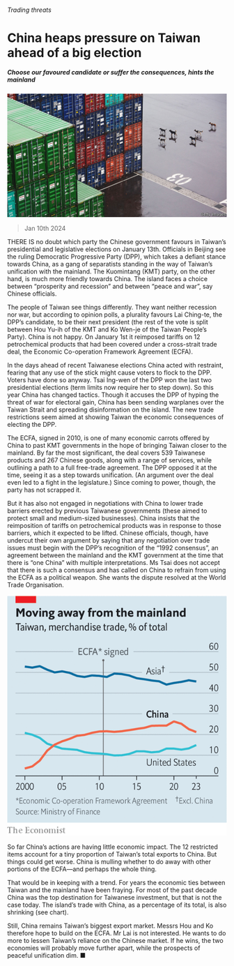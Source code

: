 ###### Trading threats

# China heaps pressure on Taiwan ahead of a big election 

##### Choose our favoured candidate or suffer the consequences, hints the mainland 

![image](images/20240113_CNP001.jpg) 

> Jan 10th 2024 

THERE IS no doubt which party the Chinese government favours in Taiwan’s presidential and legislative elections on January 13th. Officials in Beijing see the ruling Democratic Progressive Party (DPP), which takes a defiant stance towards China, as a gang of separatists standing in the way of Taiwan’s unification with the mainland. The Kuomintang (KMT) party, on the other hand, is much more friendly towards China. The island faces a choice between “prosperity and recession” and between “peace and war”, say Chinese officials.

The people of Taiwan see things differently. They want neither recession nor war, but according to opinion polls, a plurality favours Lai Ching-te, the DPP’s candidate, to be their next president (the rest of the vote is split between Hou Yu-ih of the KMT and Ko Wen-je of the Taiwan People’s Party). China is not happy. On January 1st it reimposed tariffs on 12 petrochemical products that had been covered under a cross-strait trade deal, the Economic Co-operation Framework Agreement (ECFA).


In the days ahead of recent Taiwanese elections China acted with restraint, fearing that any use of the stick might cause voters to flock to the DPP. Voters have done so anyway. Tsai Ing-wen of the DPP won the last two presidential elections (term limits now require her to step down). So this year China has changed tactics. Though it accuses the DPP of hyping the threat of war for electoral gain, China has been sending warplanes over the Taiwan Strait and spreading disinformation on the island. The new trade restrictions seem aimed at showing Taiwan the economic consequences of electing the DPP.

The ECFA, signed in 2010, is one of many economic carrots offered by China to past KMT governments in the hope of bringing Taiwan closer to the mainland. By far the most significant, the deal covers 539 Taiwanese products and 267 Chinese goods, along with a range of services, while outlining a path to a full free-trade agreement. The DPP opposed it at the time, seeing it as a step towards unification. (An argument over the deal even led to a fight in the legislature.) Since coming to power, though, the party has not scrapped it.

But it has also not engaged in negotiations with China to lower trade barriers erected by previous Taiwanese governments (these aimed to protect small and medium-sized businesses). China insists that the reimposition of tariffs on petrochemical products was in response to those barriers, which it expected to be lifted. Chinese officials, though, have undercut their own argument by saying that any negotiation over trade issues must begin with the DPP’s recognition of the “1992 consensus”, an agreement between the mainland and the KMT government at the time that there is “one China” with multiple interpretations. Ms Tsai does not accept that there is such a consensus and has called on China to refrain from using the ECFA as a political weapon. She wants the dispute resolved at the World Trade Organisation.

![image](images/20240113_CNC024.png) 


So far China’s actions are having little economic impact. The 12 restricted items account for a tiny proportion of Taiwan’s total exports to China. But things could get worse. China is mulling whether to do away with other portions of the ECFA—and perhaps the whole thing. 

That would be in keeping with a trend. For years the economic ties between Taiwan and the mainland have been fraying. For most of the past decade China was the top destination for Taiwanese investment, but that is not the case today. The island’s trade with China, as a percentage of its total, is also shrinking (see chart). 

Still, China remains Taiwan’s biggest export market. Messrs Hou and Ko therefore hope to build on the ECFA. Mr Lai is not interested. He wants to do more to lessen Taiwan’s reliance on the Chinese market. If he wins, the two economies will probably move further apart, while the prospects of peaceful unification dim. ■


